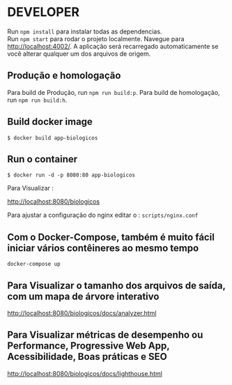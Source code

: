 # DEVELOPER

Run `npm install` para instalar todas as dependencias.  
Run `npm start` para rodar o projeto localmente.
Navegue para [http://localhost:4002/](http://localhost:4002/).
A aplicação será recarregado automaticamente se você alterar qualquer um dos arquivos de origem.

## Produção e homologação

Para build de Produção, run `npm run build:p`.
Para build de homologação, run `npm run build:h`.

## Build docker image

`$ docker build app-biologicos`

## Run o container

`$ docker run -d -p 8080:80 app-biologicos`

Para Visualizar :

[http://localhost:8080/biologicos](http://localhost:8080/biologicos)

Para ajustar a configuração do nginx editar o :
`scripts/nginx.conf`

## Com o Docker-Compose, também é muito fácil iniciar vários contêineres ao mesmo tempo

`docker-compose up`

## Para Visualizar o tamanho dos arquivos de saída, com um mapa de árvore interativo

[http://localhost:8080/biologicos/docs/analyzer.html](http://localhost:8080/biologicos/docs/analyzer.html)

## Para Visualizar métricas de desempenho ou Performance, Progressive Web App, Acessibilidade, Boas práticas e SEO

[http://localhost:8080/biologicos/docs/lighthouse.html](http://localhost:8080/biologicos/docs/lighthouse.html)
